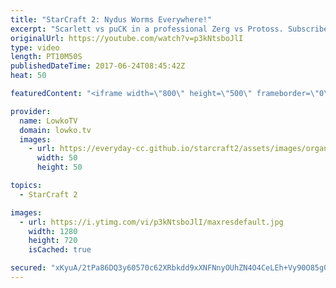 ```yaml
---
title: "StarCraft 2: Nydus Worms Everywhere!"
excerpt: "Scarlett vs puCK in a professional Zerg vs Protoss. Subscribe for more videos: http://lowko.tv/youtube Stats vs INnoVation: https://goo.gl/nzunjC  An awesome match of Protoss vs Zerg in StarCraft 2. In this game, puCK decides to play a very laid back game. He sits back for a long amount of time and decides"
originalUrl: https://youtube.com/watch?v=p3kNtsboJlI
type: video
length: PT10M50S
publishedDateTime: 2017-06-24T08:45:42Z
heat: 50

featuredContent: "<iframe width=\"800\" height=\"500\" frameborder=\"0\" src=\"https://www.youtube.com/embed/p3kNtsboJlI\" allow=\"accelerometer; autoplay; encrypted-media; gyroscope; picture-in-picture\" allowfullscreen></iframe>"

provider:
  name: LowkoTV
  domain: lowko.tv
  images:
    - url: https://everyday-cc.github.io/starcraft2/assets/images/organizations/lowko.tv-50x50.jpg
      width: 50
      height: 50

topics:
  - StarCraft 2

images:
  - url: https://i.ytimg.com/vi/p3kNtsboJlI/maxresdefault.jpg
    width: 1280
    height: 720
    isCached: true

secured: "xKyuA/2tPa86DQ3y60570c62XRbkdd9xXNFNnyOUhZN4O4CeLEh+Vy90O85g0G6lphihDOaPmb8/4OqyH8htC1kLQsL1bLAR6LraFCZPHWLIAnKTAvDCMf437XAmJ0OPgbCDMpJYAmeDMSW5Kcw33yFNTjka2ew4WyMde/dA0pybVqeqBGiuHvjoHA+yfKF4EInFJ1mB0IX4jgoXvqMovOx6zorG4t4bOv72J6iayh2tg8drpSE1JX9XOKBHvyb4lg0fwAXew4/L6VbERyLlrkgqAIoXbMzMAHpYmHtMPziteB159SZGRIXazmU3HEXLcUAbqBv2X/pr83bKjxmkmRD9xfo85voUCagSWlj1vJvo+YXRdxPVacaMVbpWjXYV6/h2izw4rwyUs11J2P13BeR0vaDkSP1pGlTIv7SCcEs=;qyk/7NYebp6pqcDUIKJt9A=="
---
```


